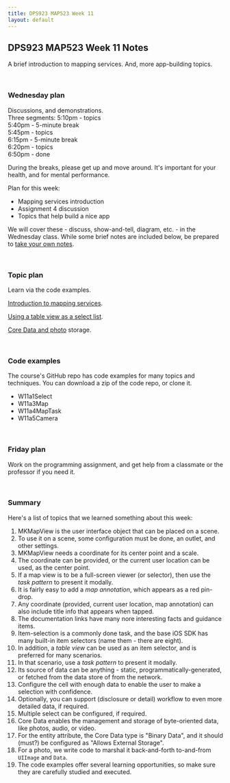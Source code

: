 ```yaml
---
title: DPS923 MAP523 Week 11
layout: default
---
```


## DPS923 MAP523 Week 11 Notes

A brief introduction to mapping services. And, more app-building topics.

<br>

### Wednesday plan

Discussions, and demonstrations.  
Three segments:
5:10pm - topics  
5:40pm - 5-minute break  
5:45pm - topics  
6:15pm - 5-minute break  
6:20pm - topics  
6:50pm - done  

During the breaks, please get up and move around. It's important for your health, and for mental performance. 

Plan for this week:
* Mapping services introduction 
* Assignment 4 discussion 
* Topics that help build a nice app

We will cover these - discuss, show-and-tell, diagram, etc. - in the Wednesday class. While some brief notes are included below, be prepared to [take your own notes](/standards#taking-notes-in-class). 

<br>

### Topic plan 

Learn via the code examples.

[Introduction to mapping services](location-map-essentials). 

[Using a table view as a select list](select-list-webapi).

[Core Data and photo](core-data-photos) storage.

<br>

### Code examples

The course's GitHub repo has code examples for many topics and techniques. You can download a zip of the code repo, or clone it. 
* W11a1Select
* W11a3Map
* W11a4MapTask
* W11a5Camera

<br>

### Friday plan

Work on the programming assignment, and get help from a classmate or the professor if you need it. 

<br>

### Summary

Here's a list of topics that we learned something about this week:
1. MKMapView is the user interface object that can be placed on a scene. 
1. To use it on a scene, some configuration must be done, an outlet, and other settings. 
1. MKMapView needs a coordinate for its center point and a scale. 
1. The coordinate can be provided, or the current user location can be used, as the center point. 
1. If a map view is to be a full-screen viewer (or selector), then use the *task pattern* to present it modally. 
1. It is fairly easy to add a *map annotation*, which appears as a red pin-drop. 
1. Any coordinate (provided, current user location, map annotation) can also include title info that appears when tapped. 
1. The documentation links have many nore interesting facts and guidance items. 
1. Item-selection is a commonly done task, and the base iOS SDK has many built-in item selectors (name them - there are eight). 
1. In addition, a *table view* can be used as an item selector, and is preferred for many scenarios. 
1. In that scenario, use a *task pattern* to present it modally. 
1. Its source of data can be anything - static, programmatically-generated, or fetched from the data store of from the network. 
1. Configure the cell with enough data to enable the user to make a selection with confidence. 
1. Optionally, you can support (disclosure or detail) workflow to even more detailed data, if required. 
1. Multiple select can be configured, if required. 
1. Core Data enables the management and storage of byte-oriented data, like photos, audio, or video. 
1. For the entity attribute, the Core Data type is "Binary Data", and it should (must?) be configured as "Allows External Storage". 
1. For a photo, we write code to marshal it back-and-forth to-and-from `UIImage` and `Data`. 
1. The code examples offer several learning opportunities, so make sure they are carefully studied and executed. 

<br>
